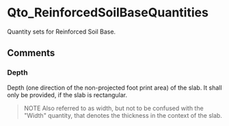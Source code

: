 # Qto_ReinforcedSoilBaseQuantities

Quantity sets for Reinforced Soil Base.<!-- end of definition -->

## Comments

### Depth

Depth (one direction of the non-projected foot print area) of the slab. It shall only be provided, if the slab is rectangular.
> NOTE Also referred to as width, but not to be confused with the "Width" quantity, that denotes the thickness in the context of the slab.

